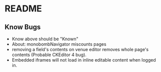 # README

## Know Bugs
* Know above should be "Known"
* About: monobombNavigator miscounts pages
* removing a field's contents on venue editor removes whole page's contents (Probable CKEditor 4 bug).
* Embedded iframes will not load in inline editable content when logged in.
